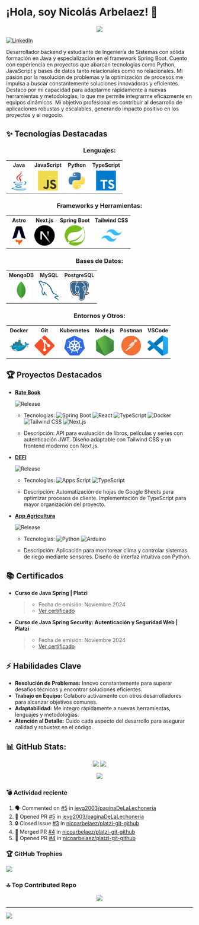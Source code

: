 # ¡Hola, soy Nicolás Arbelaez! 👋
<p align="center" width="300">
   <img align="center" width="200" src="https://avatars.githubusercontent.com/u/111522939?s=400&u=8eefb901774ba8adc4f5c74efb7fe60c90be56a3&v=4" />
</p>

[![LinkedIn](https://img.shields.io/badge/LinkedIn-%230077B5.svg?logo=linkedin&logoColor=white)](https://linkedin.com/in/nicolas-arbelaez-tapias) 

Desarrollador backend y estudiante de Ingeniería de Sistemas con sólida formación en Java y especialización en el framework Spring Boot. Cuento con experiencia en proyectos que abarcan tecnologías como Python, JavaScript y bases de datos tanto relacionales como no relacionales. Mi pasión por la resolución de problemas y la optimización de procesos me impulsa a buscar constantemente soluciones innovadoras y eficientes. Destaco por mi capacidad para adaptarme rápidamente a nuevas herramientas y metodologías, lo que me permite integrarme eficazmente en equipos dinámicos. Mi objetivo profesional es contribuir al desarrollo de aplicaciones robustas y escalables, generando impacto positivo en los proyectos y el negocio.

## ✨ Tecnologías Destacadas

<div align="center">
  <h3>Lenguajes:</h3>
  <table>
    <tr>
      <th align="center">Java</th>
      <th align="center">JavaScript</th>
      <th align="center">Python</th>
      <th align="center">TypeScript</th>
    </tr>
    <tr>
      <td align="center"><img src="https://github.com/devicons/devicon/blob/master/icons/java/java-original.svg" title="Java" alt="Java" width="55" height="55"/></td>
      <td align="center"><img src="https://github.com/devicons/devicon/blob/master/icons/javascript/javascript-original.svg" title="JavaScript" alt="JavaScript" width="55" height="55"/></td>
      <td align="center"><img src="https://github.com/devicons/devicon/blob/master/icons/python/python-original.svg" title="Python" alt="Python" width="55" height="55"/></td>
      <td align="center"><img src="https://github.com/devicons/devicon/blob/master/icons/typescript/typescript-original.svg" title="TypeScript" alt="TypeScript" width="55" height="55"/></td>
    </tr>
  </table>
</div>

<div align="center">
  <h3>Frameworks y Herramientas:</h3>
  <table>
    <tr>
      <th align="center">Astro</th>
      <th align="center">Next.js</th>
      <th align="center">Spring Boot</th>
      <th align="center">Tailwind CSS</th>
    </tr>
    <tr>
      <td align="center"><img src="https://github.com/devicons/devicon/blob/master/icons/astro/astro-original.svg" title="Astro" alt="Astro" width="55" height="55"/></td>
      <td align="center"><img src="https://github.com/devicons/devicon/blob/master/icons/nextjs/nextjs-original.svg" title="Next.js" alt="Next.js" width="55" height="55"/></td>
      <td align="center"><img src="https://github.com/devicons/devicon/blob/master/icons/spring/spring-original.svg" title="Spring Boot" alt="Spring Boot" width="55" height="55"/></td>
      <td align="center"><img src="https://github.com/devicons/devicon/blob/master/icons/tailwindcss/tailwindcss-original.svg" title="Tailwind CSS" alt="Tailwind CSS" width="55" height="55"/></td>
    </tr>
  </table>
</div>

<div align="center">
  <h3>Bases de Datos:</h3>
  <table>
    <tr>
      <th align="center">MongoDB</th>
      <th align="center">MySQL</th>
      <th align="center">PostgreSQL</th>
    </tr>
    <tr>
      <td align="center"><img src="https://github.com/devicons/devicon/blob/master/icons/mongodb/mongodb-original.svg" title="MongoDB" alt="MongoDB" width="55" height="55"/></td>
      <td align="center"><img src="https://github.com/devicons/devicon/blob/master/icons/mysql/mysql-original.svg" title="MySQL" alt="MySQL" width="55" height="55"/></td>
      <td align="center"><img src="https://github.com/devicons/devicon/blob/master/icons/postgresql/postgresql-original.svg" title="PostgreSQL" alt="PostgreSQL" width="55" height="55"/></td>
    </tr>
  </table>
</div>

<div align="center">
  <h3>Entornos y Otros:</h3>
  <table>
    <tr>
      <th align="center">Docker</th>
      <th align="center">Git</th>
      <th align="center">Kubernetes</th>
      <th align="center">Node.js</th>
      <th align="center">Postman</th>
      <th align="center">VSCode</th>
    </tr>
    <tr>
      <td align="center"><img src="https://github.com/devicons/devicon/blob/master/icons/docker/docker-original.svg" title="Docker" alt="Docker" width="55" height="55"/></td>
      <td align="center"><img src="https://github.com/devicons/devicon/blob/master/icons/git/git-original.svg" title="Git" alt="Git" width="55" height="55"/></td>
      <td align="center"><img src="https://github.com/devicons/devicon/blob/master/icons/kubernetes/kubernetes-plain.svg" title="Kubernetes" alt="Kubernetes" width="55" height="55"/></td>
      <td align="center"><img src="https://github.com/devicons/devicon/blob/master/icons/nodejs/nodejs-original.svg" title="Node.js" alt="Node.js" width="55" height="55"/></td>
      <td align="center"><img src="https://github.com/devicons/devicon/blob/master/icons/postman/postman-original.svg" title="Postman" alt="Postman" width="55" height="55"/></td>
      <td align="center"><img src="https://github.com/devicons/devicon/blob/master/icons/vscode/vscode-original.svg" title="VSCode" alt="VSCode" width="55" height="55"/></td>
    </tr>
  </table>
</div>

## 🏆 Proyectos Destacados

- **[Rate Book](https://github.com/nicoarbelaez/ratebook)**

  ![Release](https://img.shields.io/github/v/release/nicoarbelaez/ratebook?style=flat-square)

  - Tecnologías: ![Spring Boot](https://img.shields.io/badge/Spring%20Boot-6DB33F?style=flat-square&logo=springboot&logoColor=white) ![React](https://img.shields.io/badge/React-61DAFB?style=flat-square&logo=react&logoColor=black) ![TypeScript](https://img.shields.io/badge/TypeScript-3178C6?style=flat-square&logo=typescript&logoColor=white) ![Docker](https://img.shields.io/badge/Docker-2496ED?style=flat-square&logo=docker&logoColor=white) ![Tailwind CSS](https://img.shields.io/badge/Tailwind%20CSS-06B6D4?style=flat-square&logo=tailwindcss&logoColor=white) ![Next.js](https://img.shields.io/badge/Next.js-000000?style=flat-square&logo=nextdotjs&logoColor=white)

  - Descripción: API para evaluación de libros, películas y series con autenticación JWT. Diseño adaptable con Tailwind CSS y un frontend moderno con Next.js.

- **[DEFI](https://github.com/nicoarbelaez/defi)**

  ![Release](https://img.shields.io/github/v/release/nicoarbelaez/defi?style=flat-square)

  - Tecnologías: ![Apps Script](https://img.shields.io/badge/Apps%20Script-4285F4?style=flat-square&logo=googlesheets&logoColor=white) ![TypeScript](https://img.shields.io/badge/TypeScript-3178C6?style=flat-square&logo=typescript&logoColor=white)

  - Descripción: Automatización de hojas de Google Sheets para optimizar procesos de cliente. Implementación de TypeScript para mayor organización del proyecto.

- **[App Agricultura](https://github.com/nicoarbelaez/app-gricultura)**

  ![Release](https://img.shields.io/github/v/release/nicoarbelaez/app-gricultura?style=flat-square)

  - Tecnologías: ![Python](https://img.shields.io/badge/Python-3776AB?style=flat-square&logo=python&logoColor=white) ![Arduino](https://img.shields.io/badge/Arduino-00979D?style=flat-square&logo=arduino&logoColor=white)

  - Descripción: Aplicación para monitorear clima y controlar sistemas de riego mediante sensores. Diseño de interfaz intuitiva con Python.

## 📚 Certificados

- **Curso de Java Spring | Platzi**
  > - Fecha de emisión: Noviembre 2024
  > - [Ver certificado](https://platzi.com/p/arbelaeznicolas636/curso/1996-course/diploma/detalle/)

- **Curso de Java Spring Security: Autenticación y Seguridad Web | Platzi**
  > - Fecha de emisión: Noviembre 2024
  > - [Ver certificado](https://platzi.com/p/arbelaeznicolas636/curso/7694-java-spring-security/diploma/detalle/)

## ⚡ Habilidades Clave

- **Resolución de Problemas:** Innovo constantemente para superar desafíos técnicos y encontrar soluciones eficientes.
- **Trabajo en Equipo:** Colaboro activamente con otros desarrolladores para alcanzar objetivos comunes.
- **Adaptabilidad:** Me integro rápidamente a nuevas herramientas, lenguajes y metodologías.
- **Atención al Detalle:** Cuido cada aspecto del desarrollo para asegurar calidad y robustez en el código.

## 📊 GitHub Stats:
<p align="center">
  <img src="https://github-readme-stats.vercel.app/api?username=nicoarbelaez&theme=gruvbox&hide_border=false&include_all_commits=true&count_private=true">
  <img src="https://github-readme-streak-stats.herokuapp.com/?user=nicoarbelaez&theme=gruvbox&hide_border=false">
</p>
<p align="center">
  <img src="https://github-readme-stats.vercel.app/api/top-langs/?username=nicoarbelaez&theme=gruvbox&hide_border=false&include_all_commits=true&count_private=true&layout=compact">
</p>

### 💣 Actividad reciente
<!--START_SECTION:activity-->
1. 🗣 Commented on [#5](https://github.com/jevg2003/paginaDeLaLechoneria/pull/5#issuecomment-2568701336) in [jevg2003/paginaDeLaLechoneria](https://github.com/jevg2003/paginaDeLaLechoneria)
2. 💪 Opened PR [#5](https://github.com/jevg2003/paginaDeLaLechoneria/pull/5) in [jevg2003/paginaDeLaLechoneria](https://github.com/jevg2003/paginaDeLaLechoneria)
3. 🔒 Closed issue [#3](https://github.com/nicoarbelaez/platzi-git-github/issues/3) in [nicoarbelaez/platzi-git-github](https://github.com/nicoarbelaez/platzi-git-github)
4. 🎉 Merged PR [#4](https://github.com/nicoarbelaez/platzi-git-github/pull/4) in [nicoarbelaez/platzi-git-github](https://github.com/nicoarbelaez/platzi-git-github)
5. 💪 Opened PR [#4](https://github.com/nicoarbelaez/platzi-git-github/pull/4) in [nicoarbelaez/platzi-git-github](https://github.com/nicoarbelaez/platzi-git-github)
<!--END_SECTION:activity-->

### 🏆 GitHub Trophies
![](https://github-profile-trophy.vercel.app/?username=nicoarbelaez&theme=gruvbox&no-frame=false&no-bg=true&margin-w=4)

### 🔝 Top Contributed Repo

<p align="center">
  <img src="https://github-contributor-stats.vercel.app/api?username=nicoarbelaez&limit=5&theme=gruvbox&combine_all_yearly_contributions=true">
</p>

---
[![](https://visitcount.itsvg.in/api?id=nicoarbelaez&icon=3&color=2)](https://visitcount.itsvg.in)

